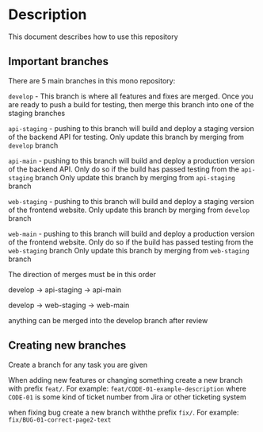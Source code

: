 # Description

This document describes how to use this repository

## Important branches

There are 5 main branches in this mono repository:

`develop` - This branch is where all features and fixes are merged.
    Once you are ready to push a build for testing, then merge this branch into one of the staging branches

`api-staging` - pushing to this branch will build and deploy a staging version of the backend API for testing.
    Only update this branch by merging from `develop` branch

`api-main` - pushing to this branch will build and deploy a production version of the backend API.
    Only do so if the build has passed testing from the `api-staging` branch
    Only update this branch by merging from `api-staging` branch

`web-staging` - pushing to this branch will build and deploy a staging version of the frontend website.
    Only update this branch by merging from `develop` branch

`web-main` - pushing to this branch will build and deploy a production version of the frontend website.
    Only do so if the build has passed testing from the `web-staging` branch
    Only update this branch by merging from `web-staging` branch


The direction of merges must be in this order

develop -> api-staging -> api-main

develop -> web-staging -> web-main

anything can be merged into the develop branch after review


## Creating new branches

Create a branch for any task you are given

When adding new features or changing something create a new branch with prefix `feat/`.  For example:
`feat/CODE-01-example-description`
where `CODE-01` is some kind of ticket number from Jira or other ticketing system

when fixing bug create a new branch withthe prefix `fix/`.  For example:
`fix/BUG-01-correct-page2-text`
